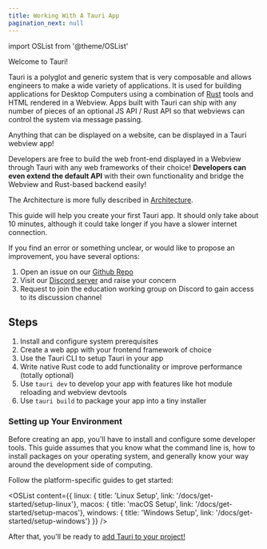 ```yaml
---
title: Working With A Tauri App
pagination_next: null
---
```


import OSList from '@theme/OSList'

Welcome to Tauri!

Tauri is a polyglot and generic system that is very composable and allows engineers to make a wide variety of applications. It is used for building applications for Desktop Computers using a combination of [Rust](https://www.rust-lang.org/) tools and HTML rendered in a Webview. Apps built with Tauri can ship with any number of pieces of an optional JS API / Rust API so that webviews can control the system via message passing.

Anything that can be displayed on a website, can be displayed in a Tauri webview app!

Developers are free to build the web front-end displayed in a Webview through Tauri with any web frameworks of their choice!
**Developers can even extend the default API** with their own functionality and bridge the Webview and Rust-based backend easily!

The Architecture is more fully described in [Architecture](/docs/architecture).

This guide will help you create your first Tauri app. It should only take about 10 minutes, although it could take longer if you have a slower internet connection.

If you find an error or something unclear, or would like to propose an improvement, you have several options:

1. Open an issue on our [Github Repo](https://github.com/tauri-apps/tauri-docs)
2. Visit our [Discord server](https://discord.gg/tauri) and raise your concern
3. Request to join the education working group on Discord to gain access to its discussion channel

## Steps

1. Install and configure system prerequisites
2. Create a web app with your frontend framework of choice
3. Use the Tauri CLI to setup Tauri in your app
4. Write native Rust code to add functionality or improve performance (totally optional)
5. Use `tauri dev` to develop your app with features like hot module reloading and webview devtools
6. Use `tauri build` to package your app into a tiny installer

### Setting up Your Environment

Before creating an app, you'll have to install and configure some developer tools. This guide assumes that you know what the command line is, how to install packages on your operating system, and generally know your way around the development side of computing.

Follow the platform-specific guides to get started:

<OSList content={{
    linux: { title: 'Linux Setup', link: '/docs/get-started/setup-linux'},
    macos: { title: 'macOS Setup', link: '/docs/get-started/setup-macos'},
    windows: { title: 'Windows Setup', link: '/docs/get-started/setup-windows'}
}} />

After that, you'll be ready to [add Tauri to your project!](/docs/development/integration)

